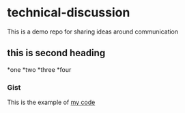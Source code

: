 # technical-discussion
This is a demo repo for sharing ideas around communication


## this is second heading

*one 
*two
*three
*four

### Gist 

This is the example of [my code](https://gist.github.com/Kirthisrimankala/48e76cacc68471db018f9ec27b4ee7b7)
